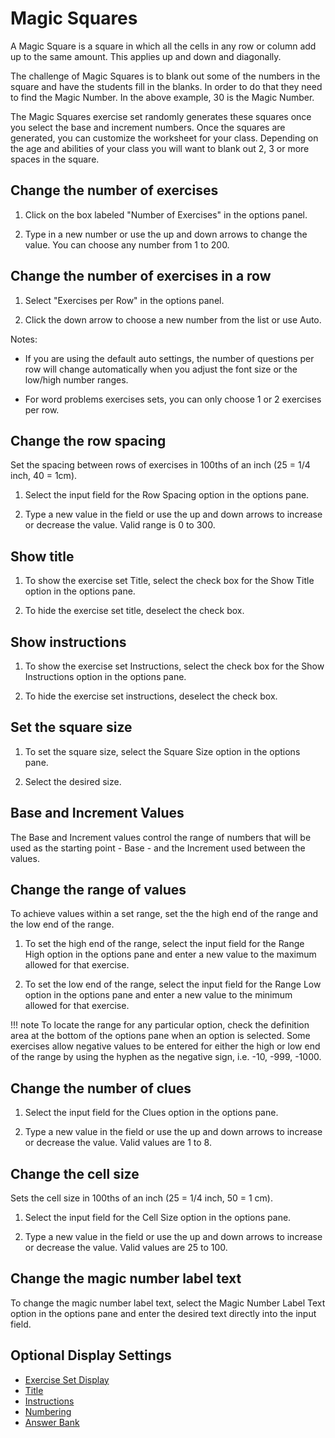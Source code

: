 # Magic Squares

A Magic Square is a square in which all the cells in any row or column add up to the same amount. This applies up and down and diagonally.

The challenge of Magic Squares is to blank out some of the numbers in the square and have the students fill in the blanks. In order to do that they need to find the Magic Number. In the above example, 30 is the Magic Number.

The Magic Squares exercise set randomly generates these squares once you select the base and increment numbers. Once the squares are generated, you can customize the worksheet for your class. Depending on the age and abilities of your class you will want to blank out 2, 3 or more spaces in the square.

## Change the number of exercises

1. Click on the box labeled "Number of Exercises" in the options panel.

2. Type in a new number or use the up and down arrows to change the value. You can choose any number from 1 to 200.

## Change the number of exercises in a row

1. Select "Exercises per Row" in the options panel.

2. Click the down arrow to choose a new number from the list or use Auto.

Notes:

- If you are using the default auto settings, the number of questions per row will change automatically when you adjust the font size or the low/high number ranges.

- For word problems exercises sets, you can only choose 1 or 2 exercises per row.

## Change the row spacing

Set the spacing between rows of exercises in 100ths of an inch (25 = 1/4 inch, 40 = 1cm).

1. Select the input field for the Row Spacing option in the options pane.

2. Type a new value in the field or use the up and down arrows to increase or decrease the value. Valid range is 0 to 300.

## Show title

1. To show the exercise set Title, select the check box for the Show Title option in the options pane.

2. To hide the exercise set title, deselect the check box.

## Show instructions

1. To show the exercise set Instructions, select the check box for the Show Instructions option in the options pane.

2. To hide the exercise set instructions, deselect the check box.

## Set the square size

1. To set the square size, select the Square Size option in the options pane.

2. Select the desired size.

## Base and Increment Values

The Base and Increment values control the range of numbers that will be used as the starting point - Base - and the Increment used between the values.

## Change the range of values

To achieve values within a set range, set the the high end of the range and the low end of the range.

1. To set the high end of the range, select the input field for the Range High option in the options pane and enter a new value to the maximum allowed for that exercise.

2. To set the low end of the range, select the input field for the Range Low option in the options pane and enter a new value to the minimum allowed for that exercise.

!!! note
    To locate the range for any particular option, check the definition area at the bottom of the options pane when an option is selected. Some exercises allow negative values to be entered for either the high or low end of the range by using the hyphen as the negative sign, i.e. -10, -999, -1000.

## Change the number of clues

1. Select the input field for the Clues option in the options pane.

2. Type a new value in the field or use the up and down arrows to increase or decrease the value. Valid values are 1 to 8.

## Change the cell size

Sets the cell size in 100ths of an inch (25 = 1/4 inch, 50 = 1 cm).

1. Select the input field for the Cell Size option in the options pane.

2. Type a new value in the field or use the up and down arrows to increase or decrease the value. Valid values are 25 to 100.

## Change the magic number label text

To change the magic number label text, select the Magic Number Label Text option in the options pane and enter the desired text directly into the input field.

## Optional Display Settings

- [Exercise Set Display](../../options/exercise-set-display-options.md)
- [Title](../../options/title-display-options.md)
- [Instructions](../../options/instructions-display-options.md)
- [Numbering](../../options/numbering-display-options.md)
- [Answer Bank](../../options/answer-bank-display-options.md)
